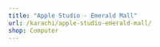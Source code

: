 ```yaml
---
title: "Apple Studio - Emerald Mall"
url: /karachi/apple-studio-emerald-mall/
shop: Computer
---
```

